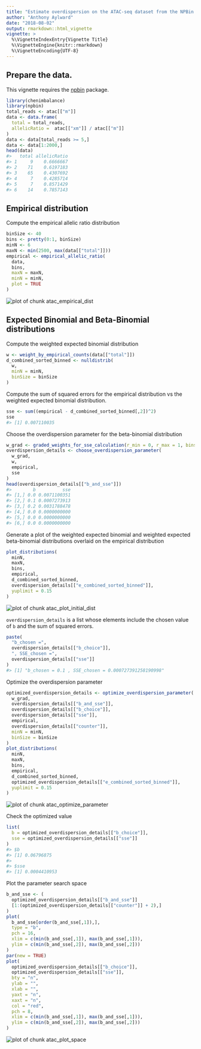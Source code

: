 ```yaml
---
title: "Estimate overdispersion on the ATAC-seq dataset from the NPBin paper"
author: "Anthony Aylward"
date: "2018-08-02"
output: rmarkdown::html_vignette
vignette: >
  %\VignetteIndexEntry{Vignette Title}
  %\VignetteEngine{knitr::rmarkdown}
  %\VignetteEncoding{UTF-8}
---
```




## Prepare the data.

This vignette requires the [npbin](https://github.com/anthony-aylward/npbin) 
package.


```r
library(chenimbalance)
library(npbin)
total_reads <- atac[["m"]]
data <- data.frame(
  total = total_reads,
  allelicRatio =  atac[["xm"]] / atac[["m"]]
)
data <- data[total_reads >= 5,]
data <- data[1:2000,]
head(data)
#>   total allelicRatio
#> 1     9    0.6666667
#> 2    71    0.6197183
#> 3    65    0.4307692
#> 4     7    0.4285714
#> 5     7    0.8571429
#> 6    14    0.7857143
```

## Empirical distribution

Compute the empirical allelic ratio distribution


```r
binSize <- 40
bins <- pretty(0:1, binSize)
minN <- 6
maxN <- min(2500, max(data[["total"]]))
empirical <- empirical_allelic_ratio(
  data,
  bins,
  maxN = maxN,
  minN = minN,
  plot = TRUE
)
```

![plot of chunk atac_empirical_dist](figure/atac_empirical_dist-1.png)

## Expected Binomial and Beta-Binomial distributions

Compute the weighted expected binomial distribution


```r
w <- weight_by_empirical_counts(data[["total"]])
d_combined_sorted_binned <- nulldistrib(
  w,
  minN = minN,
  binSize = binSize
)
```

Compute the sum of squared errors for the empirical distribution vs the 
weighted expected binomial distribution.


```r
sse <- sum((empirical - d_combined_sorted_binned[,2])^2)
sse
#> [1] 0.007110035
```

Choose the overdispersion parameter for the beta-binomial distribution


```r
w_grad <- graded_weights_for_sse_calculation(r_min = 0, r_max = 1, bins = bins)
overdispersion_details <- choose_overdispersion_parameter(
  w_grad,
  w,
  empirical,
  sse
)
head(overdispersion_details[["b_and_sse"]])
#>        b          sse
#> [1,] 0.0 0.0071100351
#> [2,] 0.1 0.0007273913
#> [3,] 0.2 0.0031788478
#> [4,] 0.0 0.0000000000
#> [5,] 0.0 0.0000000000
#> [6,] 0.0 0.0000000000
```

Generate a plot of the weighted expected binomial and weighted expected 
beta-binomial distributions overlaid on the empirical distribution


```r
plot_distributions(
  minN,
  maxN,
  bins,
  empirical,
  d_combined_sorted_binned,
  overdispersion_details[["e_combined_sorted_binned"]],
  yuplimit = 0.15
)
```

![plot of chunk atac_plot_initial_dist](figure/atac_plot_initial_dist-1.png)

`overdispersion_details` is a list whose elements include the chosen value of 
`b` and the sum of squared errors.


```r
paste(
  "b_chosen =",
  overdispersion_details[["b_choice"]],
  ", SSE_chosen =",
  overdispersion_details[["sse"]]
)
#> [1] "b_chosen = 0.1 , SSE_chosen = 0.000727391258190998"
```

Optimize the overdispersion parameter


```r
optimized_overdispersion_details <- optimize_overdispersion_parameter(
  w_grad,
  overdispersion_details[["b_and_sse"]],
  overdispersion_details[["b_choice"]],
  overdispersion_details[["sse"]],
  empirical,
  overdispersion_details[["counter"]],
  minN = minN,
  binSize = binSize
)
plot_distributions(
  minN,
  maxN,
  bins,
  empirical,
  d_combined_sorted_binned,
  optimized_overdispersion_details[["e_combined_sorted_binned"]],
  yuplimit = 0.15
)
```

![plot of chunk atac_optimize_parameter](figure/atac_optimize_parameter-1.png)

Check the optimized value


```r
list(
  b = optimized_overdispersion_details[["b_choice"]],
  sse = optimized_overdispersion_details[["sse"]]
)
#> $b
#> [1] 0.06796875
#> 
#> $sse
#> [1] 0.0004410953
```

Plot the parameter search space


```r
b_and_sse <- (
  optimized_overdispersion_details[["b_and_sse"]]
  [1:(optimized_overdispersion_details[["counter"]] + 2),]
)
plot(
  b_and_sse[order(b_and_sse[,1]),],
  type = "b",
  pch = 16,
  xlim = c(min(b_and_sse[,1]), max(b_and_sse[,1])),
  ylim = c(min(b_and_sse[,2]), max(b_and_sse[,2]))
)
par(new = TRUE)
plot(
  optimized_overdispersion_details[["b_choice"]],
  optimized_overdispersion_details[["sse"]],
  bty = "n",
  ylab = "",
  xlab = "",
  yaxt = "n",
  xaxt = "n",
  col = "red",
  pch = 8,
  xlim = c(min(b_and_sse[,1]), max(b_and_sse[,1])),
  ylim = c(min(b_and_sse[,2]), max(b_and_sse[,2]))
)
```

![plot of chunk atac_plot_space](figure/atac_plot_space-1.png)
